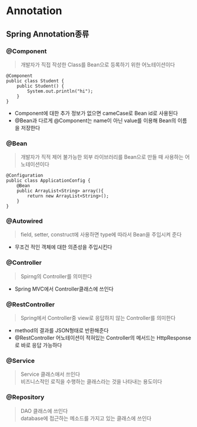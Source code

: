 # Annotation

## Spring Annotation종류
### @Component
>개발자가 직접 작성한 Class를 Bean으로 등록하기 위한 어노테이션이다
```
@Component
public class Student {
    public Student() {
        System.out.println("hi");
    }
}
```
* Component에 대한 추가 정보가 없으면 cameCase로 Bean id로 사용된다
* @Bean과 다르게 @Component는 name이 아닌 value를 이용해 Bean의 이름을 저장한다

### @Bean
>개발자가 직적 제어 불가능한 외부 라이브러리를 Bean으로 만들 때 사용하는 어노테이션이다
```
@Configuration
public class ApplicationConfig {    
    @Bean
    public ArrayList<String> array(){
        return new ArrayList<String>();
    }   
}
```

### @Autowired
>field, setter, construct에 사용하면 type에 따라서 Bean을 주입시켜 준다
* 무조건 적인 객체에 대한 의존성을 주입시킨다

### @Controller
>Spirng의 Controller를 의미한다
* Spring MVC에서 Controller클래스에 쓰인다

### @RestController
>Spring에서 Controller중 view로 응답하지 않는 Controller를 의미한다
*  method의 결과를 JSON형태로 반환해준다
*  @RestController 어노테이션이 적혀있는 Controller의 메서드는 HttpResponse로 바로 응답 가능하다

### @Service
>Service 클래스애서 쓰인다<br>
>비즈니스적인 로직을 수행하는 클래스라는 것을 나타내는 용도이다

### @Repository
>DAO 클래스에 쓰인다<br>
>database에 접근하는 메소드를 가지고 있는 클래스에 쓰인다
